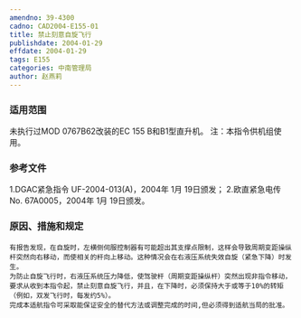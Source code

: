 ```yaml
---
amendno: 39-4300
cadno: CAD2004-E155-01
title: 禁止刻意自旋飞行
publishdate: 2004-01-29
effdate: 2004-01-29
tags: E155
categories: 中南管理局
author: 赵燕莉
---
```


### 适用范围 
未执行过MOD 0767B62改装的EC 155 B和B1型直升机。
注：本指令供机组使用。

<!--more-->
### 参考文件
1.DGAC紧急指令 UF-2004-013(A)，2004年 1月 19日颁发；
    2.欧直紧急电传 No. 67A0005，2004年 1月 19日颁发。

### 原因、措施和规定 
    有报告发现，在自旋时，左横侧伺服控制器有可能超出其支撑点限制，这样会导致周期变距操纵杆突然向右移动，而使相关的杆向上移动。这种情况会在右液压系统失效自旋（紧急下降）时发生。 
    为防止自旋飞行时，右液压系统压力降低，使驾驶杆（周期变距操纵杆）突然出现非指令移动，要求从收到本指令起，禁止刻意自旋飞行，并且，在下降时，必须保持大于或等于10%的转矩（例如，双发飞行时，每发约5%）。 
    完成本适航指令可采取能保证安全的替代方法或调整完成的时间,但必须得到适航当局的批准。 
  

